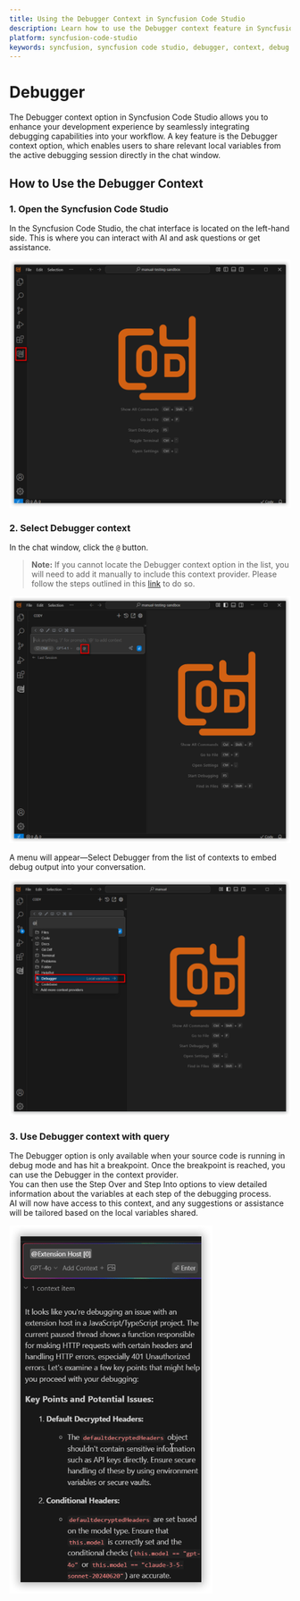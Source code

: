 ```yaml
---
title: Using the Debugger Context in Syncfusion Code Studio
description: Learn how to use the Debugger context feature in Syncfusion Code Studio to enhance your debugging workflow with AI-powered assistance.
platform: syncfusion-code-studio
keywords: syncfusion, syncfusion code studio, debugger, context, debug mode, local variables, developer-tools, productivity
---
```

 
# Debugger 
 
The Debugger context option in Syncfusion Code Studio allows you to enhance your development experience by seamlessly integrating debugging capabilities into your workflow. A key feature is the Debugger context option, which enables users to share relevant local variables from the active debugging session directly in the chat window.
 
## How to Use the Debugger Context
 
### 1. Open the Syncfusion Code Studio
 
In the Syncfusion Code Studio, the chat interface is located on the left-hand side. This is where you can interact with AI and ask questions or get assistance.

<img src="../../feature-images/open_chat.png" alt="openchat" />
 
### 2. Select Debugger context
 
In the chat window, click the `@` button.  
> **Note:** If you cannot locate the Debugger context option in the list, you will need to add it manually to include this context provider. Please follow the steps outlined in this [link](https://help.syncfusioncody.com/syncfusion-code-studio/features/context-providers/add-more-contextproviders/How-to-configure-more-contextproviders) to do so.

<img src="../../feature-images/clickcontext.png" alt="clickcontext" />
 
A menu will appear—Select Debugger from the list of contexts to embed debug output into your conversation.

<img src="../../feature-images/debugger_contextopen.png" alt="opencontext" />
 
### 3. Use Debugger context with query
 
The Debugger option is only available when your source code is running in debug mode and has hit a breakpoint. Once the breakpoint is reached, you can use the Debugger in the context provider.  
You can then use the Step Over and Step Into options to view detailed information about the variables at each step of the debugging process.  
AI will now have access to this context, and any suggestions or assistance will be tailored based on the local variables shared.

<img src="../../feature-images/debugger_output.png" alt="output" />